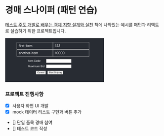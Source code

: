 # 경매 스나이퍼 (패턴 연습)

[테스트 주도 개발로 배우는 객체 지향 설계와 실천](http://www.yes24.com/Product/Goods/9008455) 책에 나와있는 예시를 패턴과 리액트로 실습하기 위한 프로젝트입니다. 

<img src='assets/screen.png' width="320" />
<br/>

### 프로젝트 진행사항
- [x] 사용자 화면 UI 개발
- [x] mock 데이터 리스트 구현과 버튼 추가
- [] 단일 품목 경매 참여 
- [] 테스트 코드 작성
